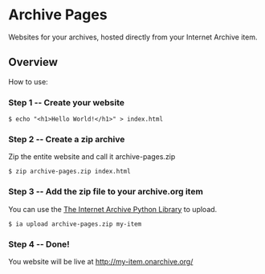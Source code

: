 # Archive Pages

Websites for your archives, hosted directly from your Internet Archive item.

## Overview

How to use:

### Step 1 -- Create your website

```
$ echo "<h1>Hello World!</h1>" > index.html
```

### Step 2 -- Create a zip archive

Zip the entite website and call it archive-pages.zip

```
$ zip archive-pages.zip index.html
```

### Step 3 -- Add the zip file to your archive.org item

You can use the [The Internet Archive Python Library][1] to upload.

```
$ ia upload archive-pages.zip my-item
```

[1]:https://archive.org/services/docs/api/internetarchive/cli.html

### Step 4 -- Done!

You website will be live at http://my-item.onarchive.org/

